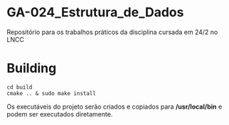 # GA-024_Estrutura_de_Dados
Repositório para os trabalhos práticos da disciplina cursada em 24/2 no LNCC


# Building

```shell
cd build
cmake .. & sudo make install
``` 

Os executáveis do projeto serão criados e copiados para **/usr/local/bin** e podem ser executados diretamente.